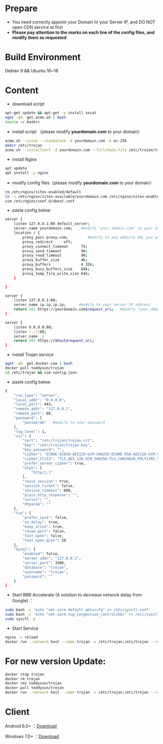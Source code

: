 # Prepare
- You need correctly appoint your Domain to your Server IP, and DO NOT open CDN service at first        
- **Please pay attention to the marks on each line of the config files, and modify them as requested**      
# Build Environment 
Debian 9 && Ubuntu 16~18        
# Content
- download script
```bash
apt-get update && apt-get -y install socat         
wget -qO- get.acme.sh | bash       
source ~/.bashrc
```
- install script （please modify **yourdomain.com** to your domain）
```bash
acme.sh --issue --standalone -d yourdomain.com -k ec-256
mkdir /etc/trojan
acme.sh --installcert -d yourdomain.com --fullchain-file /etc/trojan/trojan.crt --key-file /etc/trojan/trojan.key --ecc
```
- install Nginx
```bash
apt update
apt install -y nginx
```
- modify config files（please modify **yourdomain.com** to your domain）
```bash
rm /etc/nginx/sites-enabled/default
ln -s /etc/nginx/sites-available/yourdomain.com /etc/nginx/sites-enabled/
vim /etc/nginx/conf.d/about.conf
```
- paste config below       
```bash
server {
    listen 127.0.0.1:80 default_server;
    server_name yourdomain.com;    #modify "your_domain.com" to your domain
    location / {
        proxy_pass proxy.com;         #modify to any website URL you want to disguise
        proxy_redirect     off;
        proxy_connect_timeout      75; 
        proxy_send_timeout         90; 
        proxy_read_timeout         90; 
        proxy_buffer_size          4k; 
        proxy_buffers              4 32k; 
        proxy_busy_buffers_size    64k; 
        proxy_temp_file_write_size 64k; 
    }

}

server {
    listen 127.0.0.1:80;
    server_name ip.ip.ip.ip;      #modify to your server IP address
    return 301 https://yourdomain.com$request_uri;   #modify "your_domain.com" to your domain
}

server {
    listen 0.0.0.0:80;
    listen [::]:80;
    server_name _;
    return 301 https://$host$request_uri;
}
```
- install Trojan service
```bash
wget -qO- get.docker.com | bash
docker pull teddysun/trojan
cd /etc/trojan && vim config.json
```
- paste config below        
```bash
{
    "run_type": "server",
    "local_addr": "0.0.0.0",
    "local_port": 443,
    "remote_addr": "127.0.0.1",
    "remote_port": 80,
    "password": [
        "password0"   #modify to your password
    ],
    "log_level": 1,
    "ssl": {
        "cert": "/etc/trojan/trojan.crt",
        "key": "/etc/trojan/trojan.key",
        "key_password": "",
        "cipher": "ECDHE-ECDSA-AES128-GCM-SHA256:ECDHE-RSA-AES128-GCM-SHA256:ECDHE-ECDSA-AES256-GCM-SHA384:ECDHE-RSA-AES256-GCM-SHA384:ECDHE-ECDSA-CHACHA20-POLY1305:ECDHE-RSA-CHACHA20-POLY1305:DHE-RSA-AES128-GCM-SHA256:DHE-RSA-AES256-GCM-SHA384",
        "cipher_tls13": "TLS_AES_128_GCM_SHA256:TLS_CHACHA20_POLY1305_SHA256:TLS_AES_256_GCM_SHA384",
        "prefer_server_cipher": true,
        "alpn": [
            "http/1.1"
        ],
        "reuse_session": true,
        "session_ticket": false,
        "session_timeout": 600,
        "plain_http_response": "",
        "curves": "",
        "dhparam": ""
    },
    "tcp": {
        "prefer_ipv4": false,
        "no_delay": true,
        "keep_alive": true,
        "reuse_port": false,
        "fast_open": false,
        "fast_open_qlen": 20
    },
    "mysql": {
        "enabled": false,
        "server_addr": "127.0.0.1",
        "server_port": 3306,
        "database": "trojan",
        "username": "trojan",
        "password": ""
    }
}
```
- Start BBR Accelerate (A solotion to decrease network delay from Google) ：
```bash
sudo bash -c 'echo "net.core.default_qdisc=fq" >> /etc/sysctl.conf'
sudo bash -c 'echo "net.ipv4.tcp_congestion_control=bbr" >> /etc/sysctl.conf'
sudo sysctl -p
```
- Start Service     
```bash
nginx -s reload
docker run --network host --name trojan -v /etc/trojan:/etc/trojan --restart always -d teddysun/trojan
```
# For new version Update:
```bash
docker stop trojan
docker rm trojan
docker rmi teddysun/trojan
docker pull teddysun/trojan
docker run --network host --name trojan -v /etc/trojan:/etc/trojan --restart always -d teddysun/trojan
```
# Client
Android 6.0+ ：[Download](https://github.com/trojan-gfw/igniter/releases)                  

Windows 7.0+ ：[Download](https://github.com/Trojan-Qt5/Trojan-Qt5/releases)   
